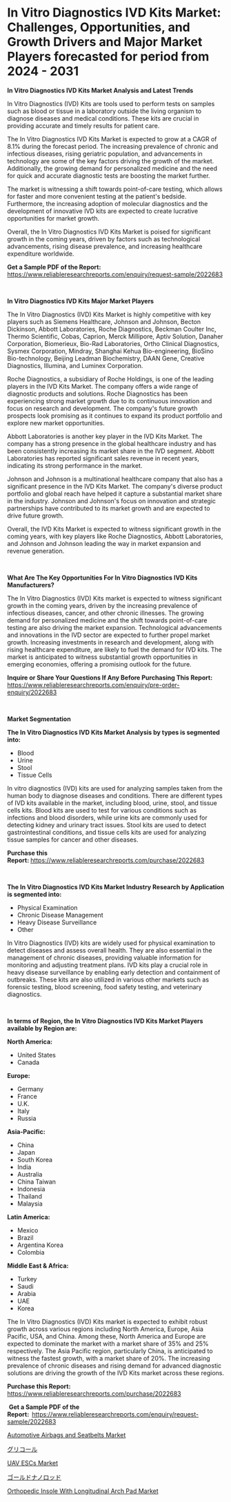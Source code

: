 <p><h1>In Vitro Diagnostics IVD Kits Market: Challenges, Opportunities, and Growth Drivers and Major Market Players forecasted for period from 2024 - 2031</h1></p><p><strong>In Vitro Diagnostics IVD Kits Market Analysis and Latest Trends</strong></p>
<p><p>In Vitro Diagnostics (IVD) Kits are tools used to perform tests on samples such as blood or tissue in a laboratory outside the living organism to diagnose diseases and medical conditions. These kits are crucial in providing accurate and timely results for patient care.</p><p>The In Vitro Diagnostics IVD Kits Market is expected to grow at a CAGR of 8.1% during the forecast period. The increasing prevalence of chronic and infectious diseases, rising geriatric population, and advancements in technology are some of the key factors driving the growth of the market. Additionally, the growing demand for personalized medicine and the need for quick and accurate diagnostic tests are boosting the market further.</p><p>The market is witnessing a shift towards point-of-care testing, which allows for faster and more convenient testing at the patient's bedside. Furthermore, the increasing adoption of molecular diagnostics and the development of innovative IVD kits are expected to create lucrative opportunities for market growth.</p><p>Overall, the In Vitro Diagnostics IVD Kits Market is poised for significant growth in the coming years, driven by factors such as technological advancements, rising disease prevalence, and increasing healthcare expenditure worldwide.</p></p>
<p><strong>Get a Sample PDF of the Report:&nbsp;</strong> <a href="https://www.reliableresearchreports.com/enquiry/request-sample/2022683">https://www.reliableresearchreports.com/enquiry/request-sample/2022683</a></p>
<p>&nbsp;</p>
<p><strong>In Vitro Diagnostics IVD Kits Major Market Players</strong></p>
<p><p>The In Vitro Diagnostics (IVD) Kits Market is highly competitive with key players such as Siemens Healthcare, Johnson and Johnson, Becton Dickinson, Abbott Laboratories, Roche Diagnostics, Beckman Coulter Inc, Thermo Scientific, Cobas, Caprion, Merck Millipore, Aptiv Solution, Danaher Corporation, Biomerieux, Bio-Rad Laboratories, Ortho Clinical Diagnostics, Sysmex Corporation, Mindray, Shanghai Kehua Bio-engineering, BioSino Bio-technology, Beijing Leadman Biochemistry, DAAN Gene, Creative Diagnostics, Illumina, and Luminex Corporation.</p><p>Roche Diagnostics, a subsidiary of Roche Holdings, is one of the leading players in the IVD Kits Market. The company offers a wide range of diagnostic products and solutions. Roche Diagnostics has been experiencing strong market growth due to its continuous innovation and focus on research and development. The company's future growth prospects look promising as it continues to expand its product portfolio and explore new market opportunities.</p><p>Abbott Laboratories is another key player in the IVD Kits Market. The company has a strong presence in the global healthcare industry and has been consistently increasing its market share in the IVD segment. Abbott Laboratories has reported significant sales revenue in recent years, indicating its strong performance in the market.</p><p>Johnson and Johnson is a multinational healthcare company that also has a significant presence in the IVD Kits Market. The company's diverse product portfolio and global reach have helped it capture a substantial market share in the industry. Johnson and Johnson's focus on innovation and strategic partnerships have contributed to its market growth and are expected to drive future growth.</p><p>Overall, the IVD Kits Market is expected to witness significant growth in the coming years, with key players like Roche Diagnostics, Abbott Laboratories, and Johnson and Johnson leading the way in market expansion and revenue generation.</p></p>
<p>&nbsp;</p>
<p><strong>What Are The Key Opportunities For In Vitro Diagnostics IVD Kits Manufacturers?</strong></p>
<p><p>The In Vitro Diagnostics (IVD) Kits market is expected to witness significant growth in the coming years, driven by the increasing prevalence of infectious diseases, cancer, and other chronic illnesses. The growing demand for personalized medicine and the shift towards point-of-care testing are also driving the market expansion. Technological advancements and innovations in the IVD sector are expected to further propel market growth. Increasing investments in research and development, along with rising healthcare expenditure, are likely to fuel the demand for IVD kits. The market is anticipated to witness substantial growth opportunities in emerging economies, offering a promising outlook for the future.</p></p>
<p><strong>Inquire or Share Your Questions If Any Before Purchasing This Report:</strong> <a href="https://www.reliableresearchreports.com/enquiry/pre-order-enquiry/2022683">https://www.reliableresearchreports.com/enquiry/pre-order-enquiry/2022683</a></p>
<p>&nbsp;</p>
<p><strong>Market Segmentation</strong></p>
<p><strong>The In Vitro Diagnostics IVD Kits Market Analysis by types is segmented into:</strong></p>
<p><ul><li>Blood</li><li>Urine</li><li>Stool</li><li>Tissue Cells</li></ul></p>
<p><p>In vitro diagnostics (IVD) kits are used for analyzing samples taken from the human body to diagnose diseases and conditions. There are different types of IVD kits available in the market, including blood, urine, stool, and tissue cells kits. Blood kits are used to test for various conditions such as infections and blood disorders, while urine kits are commonly used for detecting kidney and urinary tract issues. Stool kits are used to detect gastrointestinal conditions, and tissue cells kits are used for analyzing tissue samples for cancer and other diseases.</p></p>
<p><strong>Purchase this Report:&nbsp;</strong><a href="https://www.reliableresearchreports.com/purchase/2022683">https://www.reliableresearchreports.com/purchase/2022683</a></p>
<p>&nbsp;</p>
<p><strong>The In Vitro Diagnostics IVD Kits Market Industry Research by Application is segmented into:</strong></p>
<p><ul><li>Physical Examination</li><li>Chronic Disease Management</li><li>Heavy Disease Surveillance</li><li>Other</li></ul></p>
<p><p>In Vitro Diagnostics (IVD) kits are widely used for physical examination to detect diseases and assess overall health. They are also essential in the management of chronic diseases, providing valuable information for monitoring and adjusting treatment plans. IVD kits play a crucial role in heavy disease surveillance by enabling early detection and containment of outbreaks. These kits are also utilized in various other markets such as forensic testing, blood screening, food safety testing, and veterinary diagnostics.</p></p>
<p>&nbsp;</p>
<p><strong>In terms of Region, the In Vitro Diagnostics IVD Kits Market Players available by Region are:</strong></p>
<p>
    <p> <strong> North America: </strong>
        <ul>
            <li>United States</li>
            <li>Canada</li>
        </ul>
        </p> 
    <p> <strong> Europe: </strong>
        <ul>
            <li>Germany</li>
            <li>France</li>
            <li>U.K.</li>
            <li>Italy</li>
            <li>Russia</li>
        </ul>
        </p> 
    <p> <strong> Asia-Pacific: </strong>
        <ul>
            <li>China</li>
            <li>Japan</li>
            <li>South Korea</li>
            <li>India</li>
            <li>Australia</li>
            <li>China Taiwan</li>
            <li>Indonesia</li>
            <li>Thailand</li>
            <li>Malaysia</li>
        </ul>
        </p> 
    <p> <strong> Latin America: </strong>
        <ul>
            <li>Mexico</li>
            <li>Brazil</li>
            <li>Argentina Korea</li>
            <li>Colombia</li>
        </ul>
        </p> 
    <p> <strong> Middle East & Africa: </strong>
        <ul>
            <li>Turkey</li>
            <li>Saudi</li>
            <li>Arabia</li>
            <li>UAE</li>
            <li>Korea</li>
        </ul>
    </p>
    </p>
<p><p>The In Vitro Diagnostics (IVD) Kits market is expected to exhibit robust growth across various regions including North America, Europe, Asia Pacific, USA, and China. Among these, North America and Europe are expected to dominate the market with a market share of 35% and 25% respectively. The Asia Pacific region, particularly China, is anticipated to witness the fastest growth, with a market share of 20%. The increasing prevalence of chronic diseases and rising demand for advanced diagnostic solutions are driving the growth of the IVD Kits market across these regions.</p></p>
<p><strong>Purchase this Report: </strong><a href="https://www.reliableresearchreports.com/purchase/2022683">https://www.reliableresearchreports.com/purchase/2022683</a></p>
<p>&nbsp;<strong>Get a Sample PDF of the Report:&nbsp;&nbsp;</strong><a href="https://www.reliableresearchreports.com/enquiry/request-sample/2022683">https://www.reliableresearchreports.com/enquiry/request-sample/2022683</a></p>
<p><strong></strong></p>
<p><p><a href="https://view.publitas.com/reportprime-1/automotive-airbags-and-seatbelts-market-challenges-opportunities-and-growth-drivers-and-major-market-players-forecasted-for-period-from-2024-2031/">Automotive Airbags and Seatbelts Market</a></p><p><a href="https://medium.com/@catherine10203/%E3%82%B0%E3%83%AA%E3%82%B3%E3%83%BC%E3%83%AB%E5%B8%82%E5%A0%B4%E3%83%AC%E3%83%9D%E3%83%BC%E3%83%88%E3%81%AF-%E3%81%93%E3%81%AE%E5%B8%82%E5%A0%B4%E3%81%AE%E6%9C%80%E6%96%B0%E3%83%88%E3%83%AC%E3%83%B3%E3%83%89%E3%81%A8%E6%88%90%E9%95%B7%E6%A9%9F%E4%BC%9A%E3%82%92%E6%98%8E%E3%82%89%E3%81%8B%E3%81%AB%E3%81%97%E3%81%A6%E3%81%84%E3%81%BE%E3%81%99-4e49d2ee11a0">グリコール</a></p><p><a href="https://carnation-joke-41f.notion.site/UAV-ESCs-Market-Share-Market-New-Trends-Analysis-Report-By-Type-By-Application-By-End-use-By-Re-463e7fbcab044e89979264451c03d4ec">UAV ESCs Market</a></p><p><a href="https://medium.com/@catherine10203/%E3%82%B4%E3%83%BC%E3%83%AB%E3%83%89%E3%83%8A%E3%83%8E%E3%83%AD%E3%83%83%E3%83%89%E5%B8%82%E5%A0%B4%E3%83%AC%E3%83%9D%E3%83%BC%E3%83%88%E3%81%AF-%E3%81%93%E3%81%AE%E5%B8%82%E5%A0%B4%E3%81%AE%E6%9C%80%E6%96%B0%E3%81%AE%E3%83%88%E3%83%AC%E3%83%B3%E3%83%89%E3%82%84%E6%88%90%E9%95%B7%E6%A9%9F%E4%BC%9A%E3%82%92%E7%A4%BA%E3%81%97%E3%81%A6%E3%81%84%E3%81%BE%E3%81%99-759950a11ef6">ゴールドナノロッド</a></p><p><a href="https://github.com/timeliteaut/Market-Research-Report-List-1/blob/main/orthopedic-insole-with-longitudinal-arch-pad-market.md">Orthopedic Insole With Longitudinal Arch Pad Market</a></p></p>